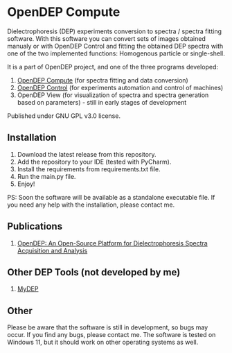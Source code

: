 # OpenDEP Compute
Dielectrophoresis (DEP) experiments conversion to spectra / spectra fitting software. With this software you can convert sets of images 
obtained manualy or with OpenDEP Control and fitting the obtained DEP spectra with one of the two implemented functions: Homogenous particle
or single-shell. 

It is a part of OpenDEP project, and one of the three programs developed: 
1. [OpenDEP Compute](https://github.com/IoanTivig/OpenDEP) (for spectra fitting and data conversion)
2. [OpenDEP Control](https://github.com/IoanTivig/OpenDEP_Control) (for experiments automation and control of machines)
3. OpenDEP View (for visualization of spectra and spectra generation based on parameters) - still in early stages of development

Published under GNU GPL v3.0 license.

## Installation
1. Download the latest release from this repository.
2. Add the repository to your IDE (tested with PyCharm).
3. Install the requirements from requirements.txt file.
4. Run the main.py file.
5. Enjoy!

PS: Soon the software will be available as a standalone executable file. 
If you need any help with the installation, please contact me.

## Publications
1. [OpenDEP: An Open-Source Platform for Dielectrophoresis Spectra Acquisition and Analysis](https://pubs.acs.org/doi/10.1021/acsomega.3c06052)

## Other DEP Tools (not developed by me)
1. [MyDEP](https://mydepsoftware.github.io/)

## Other
Please be aware that the software is still in development, so bugs may occur. If you find any bugs, please contact me.
The software is tested on Windows 11, but it should work on other operating systems as well.


